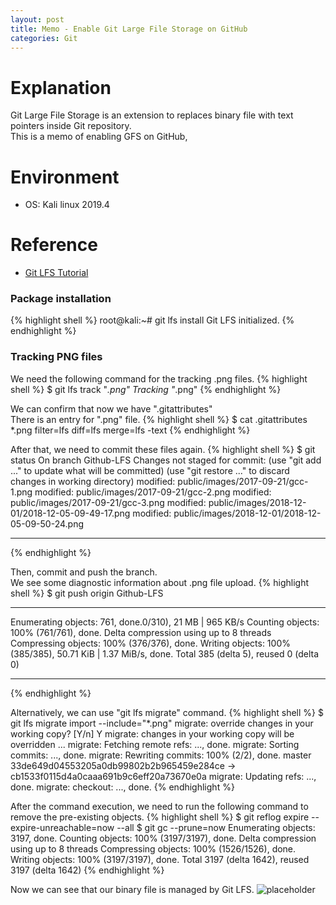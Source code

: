 ```yaml
---
layout: post
title: Memo - Enable Git Large File Storage on GitHub
categories: Git
---
```


# Explanation
Git Large File Storage is an extension to replaces binary file with text pointers inside Git repository.<br>
This is a memo of enabling GFS on GitHub,

# Environment
* OS: Kali linux 2019.4

# Reference
* <a href="https://github.com/git-lfs/git-lfs/wiki/Tutorial">Git LFS Tutorial</a>

### Package installation
{% highlight shell %}
root@kali:~# git lfs install
Git LFS initialized.
{% endhighlight %}

### Tracking PNG files
We need the following command for the tracking .png files.
{% highlight shell %}
$ git lfs track "*.png"
Tracking "*.png"
{% endhighlight %}

We can confirm that now we have ".gitattributes"<br>
There is an entry for ".png" file.
{% highlight shell %}
$ cat .gitattributes 
*.png filter=lfs diff=lfs merge=lfs -text
{% endhighlight %}

After that, we need to commit these files again.
{% highlight shell %}
$ git status
On branch Github-LFS
Changes not staged for commit:
  (use "git add <file>..." to update what will be committed)
  (use "git restore <file>..." to discard changes in working directory)
        modified:   public/images/2017-09-21/gcc-1.png
        modified:   public/images/2017-09-21/gcc-2.png
        modified:   public/images/2017-09-21/gcc-3.png
        modified:   public/images/2018-12-01/2018-12-05-09-49-17.png
        modified:   public/images/2018-12-01/2018-12-05-09-50-24.png

---
{% endhighlight %}

Then, commit and push the branch.<br>
We see some diagnostic information about .png file upload.
{% highlight shell %}
$ git push origin Github-LFS

---

Enumerating objects: 761, done.0/310), 21 MB | 965 KB/s
Counting objects: 100% (761/761), done.
Delta compression using up to 8 threads
Compressing objects: 100% (376/376), done.
Writing objects: 100% (385/385), 50.71 KiB | 1.37 MiB/s, done.
Total 385 (delta 5), reused 0 (delta 0)

---
{% endhighlight %}

Alternatively, we can use "git lfs migrate" command.
{% highlight shell %}
$ git lfs migrate import --include="*.png"
migrate: override changes in your working copy? [Y/n] Y
migrate: changes in your working copy will be overridden ...
migrate: Fetching remote refs: ..., done.
migrate: Sorting commits: ..., done.
migrate: Rewriting commits: 100% (2/2), done.
  master                33de649d04553205a0db99802b2b965459e284ce -> cb1533f0115d4a0caaa691b9c6eff20a73670e0a
migrate: Updating refs: ..., done.
migrate: checkout: ..., done.
{% endhighlight %}

After the command execution, we need to run the following command to remove the pre-existing objects.
{% highlight shell %}
$ git reflog expire --expire-unreachable=now --all
$ git gc --prune=now
Enumerating objects: 3197, done.
Counting objects: 100% (3197/3197), done.
Delta compression using up to 8 threads
Compressing objects: 100% (1526/1526), done.
Writing objects: 100% (3197/3197), done.
Total 3197 (delta 1642), reused 3197 (delta 1642)
{% endhighlight %}

Now we can see that our binary file is managed by Git LFS.
![placeholder](https://media.githubusercontent.com/media/1n4r1/1n4r1.github.io/master/public/images/2020-04-05/2020-04-05-13-00-00.png)
